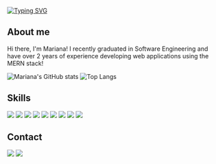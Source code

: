 [![Typing SVG](https://readme-typing-svg.demolab.com?font=Fira+Code&weight=800&size=23&pause=1000&color=8735F7&random=false&width=435&lines=✨+Welcome+to+my+profile!+✨)](https://git.io/typing-svg)

## About me
Hi there, I'm Mariana! I recently graduated in Software Engineering and have over 2 years of experience developing web applications using the MERN stack!


![Mariana's GitHub stats](https://github-readme-stats.vercel.app/api?username=marianapmonteiro&show_icons=true&bg_color=00000000)
![Top Langs](https://github-readme-stats.vercel.app/api/top-langs/?username=marianapmonteiro&layout=compact&bg_color=00000000)


## Skills
  <img src="https://img.shields.io/badge/JavaScript-F7DF1E?style=for-the-badge&logo=javascript&logoColor=black" />
  <img src="https://img.shields.io/badge/CSS-239120?&style=for-the-badge&logo=css3&logoColor=white" />
  <img src="https://img.shields.io/badge/HTML-239120?style=for-the-badge&logo=html5&logoColor=white" />
  <img src="https://img.shields.io/badge/Vue.js-35495E?style=for-the-badge&logo=vue.js&logoColor=4FC08D" />
  <img src="https://img.shields.io/badge/React_Native-20232A?style=for-the-badge&logo=react&logoColor=61DAFB" />
  <img src="https://img.shields.io/badge/React-20232A?style=for-the-badge&logo=react&logoColor=61DAFB" />
  <img src="https://img.shields.io/badge/Tailwind_CSS-38B2AC?style=for-the-badge&logo=tailwind-css&logoColor=white" />
  <img src="https://img.shields.io/badge/Material--UI-0081CB?style=for-the-badge&logo=material-ui&logoColor=white" />
  <img src="https://img.shields.io/badge/MongoDB-4EA94B?style=for-the-badge&logo=mongodb&logoColor=white" />
  
## Contact
  <a href="https://www.linkedin.com/in/mariana-monteiro-860388216/" target="_blank"><img  src="https://img.shields.io/badge/LinkedIn-0077B5?style=for-the-badge&logo=linkedin&logoColor=white" /></a>
  <a href="mailto:marianamonteiro0302@gmail.com?Subject=Subject%20of%20the%20message"><img  src="https://img.shields.io/badge/Gmail-D14836?style=for-the-badge&logo=gmail&logoColor=white" /></a> 

<!-- **marianapmonteiro/marianapmonteiro** is a ✨ _special_ ✨ repository because its `README.md` (this file) appears on your GitHub profile. -->

